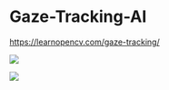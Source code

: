 # Gaze-Tracking-AI




https://learnopencv.com/gaze-tracking/


<p><img src="https://user-images.githubusercontent.com/58718316/166853693-448df196-13c0-4a36-b8ab-e5bdda30060a.jpg"></p>
<img src="https://user-images.githubusercontent.com/58718316/167233905-e5664452-b3d1-4996-a193-eb92d867b997.png">
